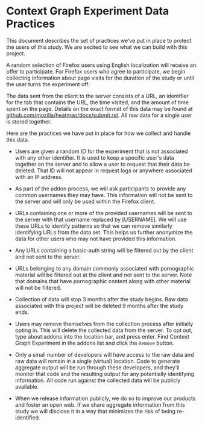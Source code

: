 Context Graph Experiment Data Practices
=======================================

This document describes the set of practices we’ve put in place to
protect the users of this study. We are excited to see what we can
build with this project.

A random selection of Firefox users using English localization will
receive an offer to participate. For Firefox users who agree to
participate, we begin collecting information about page visits for the
duration of the study or until the user turns the experiment off.

The data sent from the client to the server
consists of a URL, an identifier for the tab that contains the URL,
the time visited, and the amount of time spent on the page. Details on
the exact format of this data may be found at [github.com/mozilla/heatmap/docs/submit.rst](https://github.com/mozilla/heatmap/blob/master/docs/submit.rst).
All raw data for a single user is stored together.

Here are the practices we have put in place for how we collect and
handle this data.

* Users are given a random ID for the experiment that is not associated with any other identifier. It is used to keep a specific user's data together on the server and to allow a user to request that their data be deleted. That ID will not appear in request logs or anywhere associated with an IP address.

* As part of the addon process, we will ask participants to provide any common usernames they may have. This information will not be sent to the server and will only be used within the Firefox client.

* URLs containing one or more of the provided usernames will be sent to the server with that username replaced by [USERNAME]. We will use these URLs to identify patterns so that we can remove similarly identifying URLs from the data set. This helps us further anonymize the data for other users who may not have provided this information.

* Any URLs containing a basic-auth string will be filtered out by the client and not sent to the server.

* URLs belonging to any domain commonly associated with pornographic material will be filtered out at the client and not sent to the server. Note that domains that have pornographic content along with other material will not be filtered.

* Collection of data will stop 3 months after the study begins. Raw data associated with this project will be deleted 9 months after the study ends.

* Users may remove themselves from the collection process after initially opting in. This will delete the collected data from the server. To opt out, type about:addons into the location bar, and press enter. Find Context Graph Experiment in the addons list and click the `Remove` button.

* Only a small number of developers will have access to the raw data and raw data will remain in a single (virtual) location. Code to generate aggregate output will be run through these developers, and they'll monitor that code and the resulting output for any potentially identifying information. All code run against the collected data will be publicly available. 

* When we release information publicly, we do so to improve our products and foster an open web. If we share aggregate information from this study we will disclose it in a way that minimizes the risk of being re-identified.

